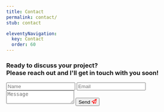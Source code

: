 ```yaml
---
title: Contact
permalink: contact/
stub: contact

eleventyNavigation:
  key: Contact
  order: 60
---
```


### Ready to discuss your project? <br /> Please reach out and I'll get in touch with you soon!

<form name="contact" method="POST" data-netlify="true">
  <input type="text" name="name" placeholder="Name" />
  <input type="email" name="email" placeholder="Email" />
  <textarea name="message" placeholder="Message"></textarea>
  <button type="submit">
  Send
  <svg fill="red" stroke-width="1" xmlns="http://www.w3.org/2000/svg" viewBox="0 0 512 512" height="1em" width="1em" style="overflow: visible;"><path d="M16.1 260.2c-22.6 12.9-20.5 47.3 3.6 57.3L160 376v103.3c0 18.1 14.6 32.7 32.7 32.7 9.7 0 18.9-4.3 25.1-11.8l62-74.3 123.9 51.6c18.9 7.9 40.8-4.5 43.9-24.7l64-416c1.9-12.1-3.4-24.3-13.5-31.2s-23.3-7.5-34-1.4l-448 256zm52.1 25.5L409.7 90.6 190.1 336l1.2 1-123.1-51.3zm335.1 139.7-166.6-69.5 214.1-239.3-47.5 308.8z"></path></svg>
  </button>
</form>
